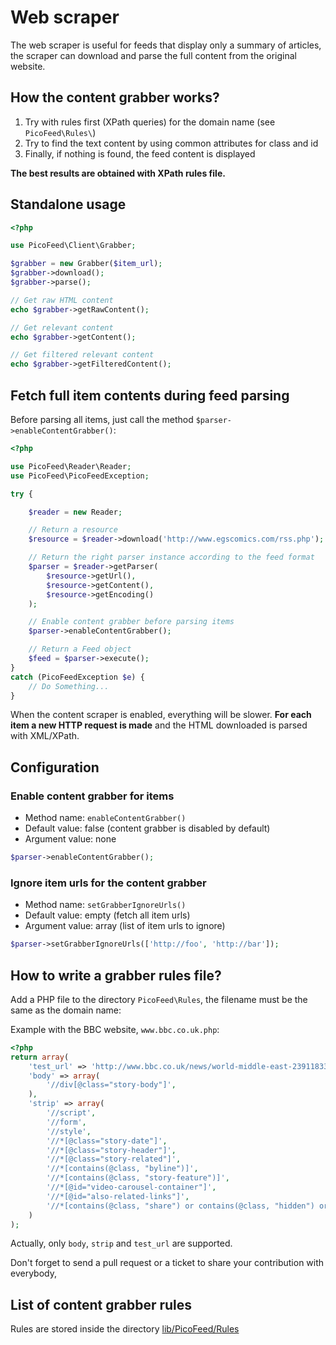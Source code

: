 Web scraper
===========

The web scraper is useful for feeds that display only a summary of articles, the scraper can download and parse the full content from the original website.

How the content grabber works?
------------------------------

1. Try with rules first (XPath queries) for the domain name (see `PicoFeed\Rules\`)
2. Try to find the text content by using common attributes for class and id
3. Finally, if nothing is found, the feed content is displayed

**The best results are obtained with XPath rules file.**

Standalone usage
----------------

```php
<?php

use PicoFeed\Client\Grabber;

$grabber = new Grabber($item_url);
$grabber->download();
$grabber->parse();

// Get raw HTML content
echo $grabber->getRawContent();

// Get relevant content
echo $grabber->getContent();

// Get filtered relevant content
echo $grabber->getFilteredContent();
```

Fetch full item contents during feed parsing
--------------------------------------------

Before parsing all items, just call the method `$parser->enableContentGrabber()`:

```php
<?php

use PicoFeed\Reader\Reader;
use PicoFeed\PicoFeedException;

try {

    $reader = new Reader;

    // Return a resource
    $resource = $reader->download('http://www.egscomics.com/rss.php');

    // Return the right parser instance according to the feed format
    $parser = $reader->getParser(
        $resource->getUrl(),
        $resource->getContent(),
        $resource->getEncoding()
    );

    // Enable content grabber before parsing items
    $parser->enableContentGrabber();

    // Return a Feed object
    $feed = $parser->execute();
}
catch (PicoFeedException $e) {
    // Do Something...
}
```

When the content scraper is enabled, everything will be slower.
**For each item a new HTTP request is made** and the HTML downloaded is parsed with XML/XPath.

Configuration
-------------

### Enable content grabber for items

- Method name: `enableContentGrabber()`
- Default value: false (content grabber is disabled by default)
- Argument value: none

```php
$parser->enableContentGrabber();
```

### Ignore item urls for the content grabber

- Method name: `setGrabberIgnoreUrls()`
- Default value: empty (fetch all item urls)
- Argument value: array (list of item urls to ignore)

```php
$parser->setGrabberIgnoreUrls(['http://foo', 'http://bar']);
```

How to write a grabber rules file?
----------------------------------

Add a PHP file to the directory `PicoFeed\Rules`, the filename must be the same as the domain name:

Example with the BBC website, `www.bbc.co.uk.php`:

```php
<?php
return array(
    'test_url' => 'http://www.bbc.co.uk/news/world-middle-east-23911833',
    'body' => array(
        '//div[@class="story-body"]',
    ),
    'strip' => array(
        '//script',
        '//form',
        '//style',
        '//*[@class="story-date"]',
        '//*[@class="story-header"]',
        '//*[@class="story-related"]',
        '//*[contains(@class, "byline")]',
        '//*[contains(@class, "story-feature")]',
        '//*[@id="video-carousel-container"]',
        '//*[@id="also-related-links"]',
        '//*[contains(@class, "share") or contains(@class, "hidden") or contains(@class, "hyper")]',
    )
);
```

Actually, only `body`, `strip` and `test_url` are supported.

Don't forget to send a pull request or a ticket to share your contribution with everybody,

List of content grabber rules
-----------------------------

Rules are stored inside the directory [lib/PicoFeed/Rules](https://github.com/fguillot/picoFeed/tree/master/lib/PicoFeed/Rules)
